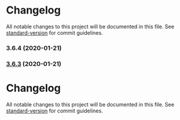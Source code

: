 # Changelog

All notable changes to this project will be documented in this file. See [standard-version](https://github.com/conventional-changelog/standard-version) for commit guidelines.

### 3.6.4 (2020-01-21)

### [3.6.3](https://github.com/coston/react-obfuscate/compare/v3.6.2...v3.6.3) (2020-01-21)

# Changelog

All notable changes to this project will be documented in this file. See [standard-version](https://github.com/conventional-changelog/standard-version) for commit guidelines.

